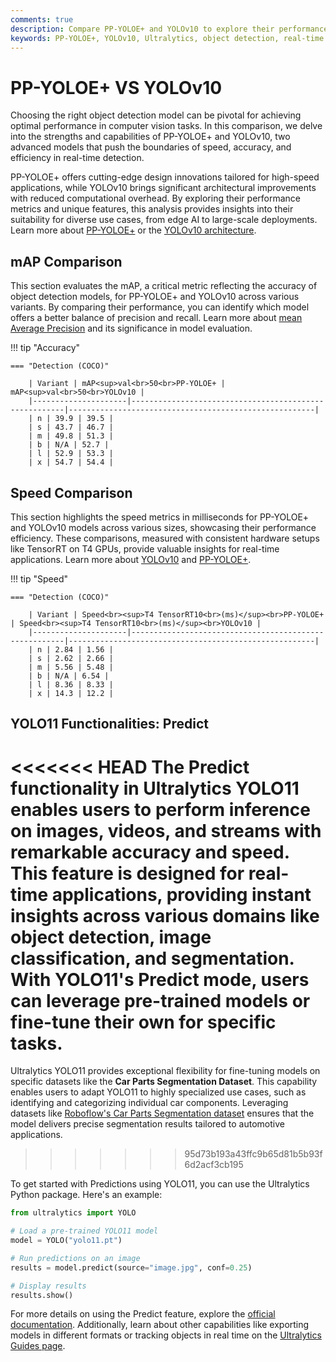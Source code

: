```yaml
---
comments: true
description: Compare PP-YOLOE+ and YOLOv10 to explore their performance in real-time object detection, edge AI, and computer vision tasks. Discover how these state-of-the-art models excel in speed, accuracy, and efficiency for cutting-edge AI applications.
keywords: PP-YOLOE+, YOLOv10, Ultralytics, object detection, real-time AI, edge AI, computer vision, model comparison, AI performance, efficient AI models
---
```


# PP-YOLOE+ VS YOLOv10

Choosing the right object detection model can be pivotal for achieving optimal performance in computer vision tasks. In this comparison, we delve into the strengths and capabilities of PP-YOLOE+ and YOLOv10, two advanced models that push the boundaries of speed, accuracy, and efficiency in real-time detection.

PP-YOLOE+ offers cutting-edge design innovations tailored for high-speed applications, while YOLOv10 brings significant architectural improvements with reduced computational overhead. By exploring their performance metrics and unique features, this analysis provides insights into their suitability for diverse use cases, from edge AI to large-scale deployments. Learn more about [PP-YOLOE+](https://github.com/PaddlePaddle/PaddleDetection) or the [YOLOv10 architecture](https://docs.ultralytics.com/models/yolov10/).

## mAP Comparison

This section evaluates the mAP, a critical metric reflecting the accuracy of object detection models, for PP-YOLOE+ and YOLOv10 across various variants. By comparing their performance, you can identify which model offers a better balance of precision and recall. Learn more about [mean Average Precision](https://www.ultralytics.com/glossary/mean-average-precision-map) and its significance in model evaluation.

!!! tip "Accuracy"

    === "Detection (COCO)"

    	| Variant | mAP<sup>val<br>50<br>PP-YOLOE+ | mAP<sup>val<br>50<br>YOLOv10 |
    	|---------------------|-------------------------------------------------------|-------------------------------------------------------|
    	| n | 39.9 | 39.5 |
    	| s | 43.7 | 46.7 |
    	| m | 49.8 | 51.3 |
    	| b | N/A | 52.7 |
    	| l | 52.9 | 53.3 |
    	| x | 54.7 | 54.4 |

## Speed Comparison

This section highlights the speed metrics in milliseconds for PP-YOLOE+ and YOLOv10 models across various sizes, showcasing their performance efficiency. These comparisons, measured with consistent hardware setups like TensorRT on T4 GPUs, provide valuable insights for real-time applications. Learn more about [YOLOv10](https://docs.ultralytics.com/models/yolov10/) and [PP-YOLOE+](https://github.com/PaddlePaddle/PaddleDetection).

!!! tip "Speed"

    === "Detection (COCO)"

    	| Variant | Speed<br><sup>T4 TensorRT10<br>(ms)</sup><br>PP-YOLOE+ | Speed<br><sup>T4 TensorRT10<br>(ms)</sup><br>YOLOv10 |
    	|---------------------|-------------------------------------------------------|-------------------------------------------------------|
    	| n | 2.84 | 1.56 |
    	| s | 2.62 | 2.66 |
    	| m | 5.56 | 5.48 |
    	| b | N/A | 6.54 |
    	| l | 8.36 | 8.33 |
    	| x | 14.3 | 12.2 |

## YOLO11 Functionalities: Predict

<<<<<<< HEAD
The Predict functionality in Ultralytics YOLO11 enables users to perform inference on images, videos, and streams with remarkable accuracy and speed. This feature is designed for real-time applications, providing instant insights across various domains like object detection, image classification, and segmentation. With YOLO11's Predict mode, users can leverage pre-trained models or fine-tune their own for specific tasks.
=======
Ultralytics YOLO11 provides exceptional flexibility for fine-tuning models on specific datasets like the **Car Parts Segmentation Dataset**. This capability enables users to adapt YOLO11 to highly specialized use cases, such as identifying and categorizing individual car components. Leveraging datasets like [Roboflow's Car Parts Segmentation dataset](https://docs.ultralytics.com/datasets/segment/carparts-seg/) ensures that the model delivers precise segmentation results tailored to automotive applications.

> > > > > > > 95d73b193a43ffc9b65d81b5b93f6d2acf3cb195

To get started with Predictions using YOLO11, you can use the Ultralytics Python package. Here's an example:

```python
from ultralytics import YOLO

# Load a pre-trained YOLO11 model
model = YOLO("yolo11.pt")

# Run predictions on an image
results = model.predict(source="image.jpg", conf=0.25)

# Display results
results.show()
```

For more details on using the Predict feature, explore the [official documentation](https://docs.ultralytics.com/modes/predict/). Additionally, learn about other capabilities like exporting models in different formats or tracking objects in real time on the [Ultralytics Guides page](https://docs.ultralytics.com/guides/).
